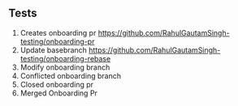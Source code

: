 ## Tests

1. Creates onboarding pr https://github.com/RahulGautamSingh-testing/onboarding-pr
2. Update basebranch https://github.com/RahulGautamSingh-testing/onboarding-rebase
3. Modify onboarding branch
4. Conflicted onboarding branch
5. Closed onboarding pr
6. Merged Onboarding Pr
